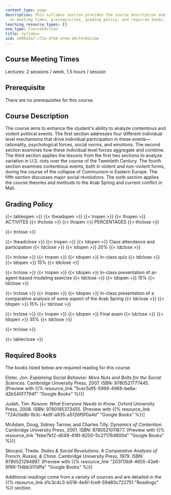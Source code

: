 ```yaml
---
content_type: page
description: This syllabus section provides the course description and information
  on meeting times, prerequisites, grading policy, and required books.
learning_resource_types: []
ocw_type: CourseSection
title: Syllabus
uid: e0092da7-c72e-d760-47e4-40cfe702c24e
---
```


Course Meeting Times
--------------------

Lectures: 2 sessions / week, 1.5 hours / session

Prerequisite
------------

There are no prerequisites for this course.

Course Description
------------------

The course aims to enhance the student's ability to analyze contentious and violent political events. The first section addresses four different individual level mechanisms that drive individual participation in these events—rationality, psychological forces, social norms, and emotions. The second section examines how these individual level forces aggregate and combine. The third section applies the lessons from the first two sections to analyze variation in U.S. riots over the course of the Twentieth Century. The fourth section examines contentious events, both in violent and non-violent forms, during the course of the collapse of Communism in Eastern Europe. The fifth section discusses major social revolutions. The sixth section applies the course theories and methods to the Arab Spring and current conflict in Mali.

Grading Policy
--------------

{{< tableopen >}}
{{< theadopen >}}
{{< tropen >}}
{{< thopen >}}
ACTIVITES
{{< thclose >}}
{{< thopen >}}
PERCENTAGES
{{< thclose >}}

{{< trclose >}}

{{< theadclose >}}
{{< tropen >}}
{{< tdopen >}}
Class attendance and participation
{{< tdclose >}}
{{< tdopen >}}
20%
{{< tdclose >}}

{{< trclose >}}
{{< tropen >}}
{{< tdopen >}}
In-class quiz
{{< tdclose >}}
{{< tdopen >}}
15%
{{< tdclose >}}

{{< trclose >}}
{{< tropen >}}
{{< tdopen >}}
In-class presentation of an agent-based modeling exercise
{{< tdclose >}}
{{< tdopen >}}
15%
{{< tdclose >}}

{{< trclose >}}
{{< tropen >}}
{{< tdopen >}}
In-class presentation of a comparative analysis of some aspect of the Arab Spring
{{< tdclose >}}
{{< tdopen >}}
15%
{{< tdclose >}}

{{< trclose >}}
{{< tropen >}}
{{< tdopen >}}
Final exam
{{< tdclose >}}
{{< tdopen >}}
35%
{{< tdclose >}}

{{< trclose >}}

{{< tableclose >}}

Required Books
--------------

The books listed below are required reading for this course.

Elster, Jon. _Explaining Social Behavior: More Nuts and Bolts for the Social Sciences_. Cambridge University Press, 2007. ISBN: 9780521777445. \[Preview with {{% resource_link "5cec5df5-5999-4968-be8a-d2b540f7794f" "Google Books" %}}\]

Judah, Tim. _Kosovo: What Everyone Needs to Know_. Oxford University Press, 2008. ISBN: 9780195373455. \[Preview with {{% resource_link "724c0a9b-fb3c-4e8f-a935-a5126f9f0a4d" "Google Books" %}}\]

McAdam, Doug, Sidney Tarrow, and Charles Tilly. _Dynamics of Contention_. Cambridge University Press, 2001. ISBN: 9780521011877. \[Preview with {{% resource_link "febe7b12-d049-416f-8200-5c271764800d" "Google Books" %}}\]

Skocpol, Theda. _States & Social Revolutions: A Comparative Analysis of French, Russia, & China_. Cambridge University Press, 1979. ISBN: 9780521294997. \[Preview with {{% resource_link "203f13b9-4655-43e6-9f99-11dbb317dffa" "Google Books" %}}\]

Additional readings come from a variety of sources and are detailed in the {{% resource_link d1c3c4c3-b518-4e6f-fce9-59d80c722751 "Readings" %}} section.